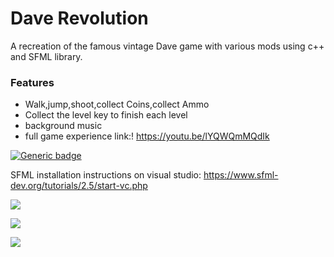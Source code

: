 # Dave Revolution
A recreation of the famous vintage Dave game with various mods using c++ and SFML library.
### Features

- Walk,jump,shoot,collect Coins,collect Ammo
- Collect the level key to finish each level 
- background music
- full  game experience link:!
https://youtu.be/lYQWQmMQdIk

[![Generic badge](https://img.shields.io/badge/C++11-SFML-<COLOR>.svg)](https://shields.io/)

SFML installation instructions on visual studio:
https://www.sfml-dev.org/tutorials/2.5/start-vc.php

![](https://od.lk/s/ODFfNDI2NjM2ODJf/Dangerous%20Dave%206_24_2019%202_51_35%20PM.png)

![](https://od.lk/s/ODFfNDI2NjM2ODhf/Dangerous%20Dave%206_24_2019%202_49_06%20PM.png)

![](https://od.lk/s/ODFfNDI2NjM2OTFf/Dangerous%20Dave%206_24_2019%202_47_38%20PM.png)
